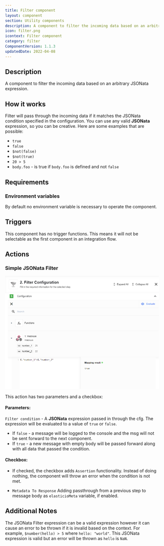 ```yaml
---
title: Filter component
layout: component
section: Utility components
description: A component to filter the incoming data based on an arbitrary JSONata expression.
icon: filter.png
icontext: Filter component
category: filter
ComponentVersion: 1.1.3
updatedDate: 2022-04-08
---
```


## Description

A component to filter the incoming data based on an arbitrary JSONata expression.

## How it works

Filter will pass through the incoming data if it matches the JSONata condition
specified in the configuration. You can use any valid **JSONata** expression,
so you can be creative. Here are some examples that are possible:

*   `true`
*   `false`
*   `$not(false)`
*   `$not(true)`
*    `20 > 5`
*   `body.foo` - is true if `body.foo` is defined and not `false`

## Requirements

### Environment variables

By default no environment variable is necessary to operate the component.

## Triggers

This component has no trigger functions. This means it will not be selectable as
the first component in an integration flow.

## Actions

### Simple JSONata Filter

![Simple JSONata Filter](img/simple-jsonata-filter.png)

This action has two parameters and a checkbox:

#### Parameters:

`Filter condition` - A **JSONata** expression passed in through the cfg.
The expression will be evaluated to a value of  `true` or `false`.

*   If `false` - a message will be logged to the console and the msg will not be sent forward to the next component.
*   If `true` - a new message with empty body will be passed forward along with all data that passed the condition.

#### Checkbox:

* If checked, the checkbox adds `Assertion` functionality. Instead of doing nothing,
the component will throw an error when the condition is not met.

* `Metadata To Response` Adding passthrough from a previous step to message body as `elasticioMeta` variable, if enabled.

## Additional Notes

The JSONata Filter expression can be a valid expression however it can cause an
error to be thrown if it is invalid based on the context. For example,
`$number(hello) > 5` where `hello: "world"`. This JSONata expression is valid
but an error will be thrown as `hello` is `NaN`.
